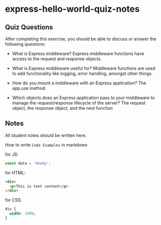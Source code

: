 # express-hello-world-quiz-notes

## Quiz Questions

After completing this exercise, you should be able to discuss or answer the following questions:

- What is Express middleware?
  Express middleware functions have access to the request and response objects.

- What is Express middleware useful for?
  Middleware functions are used to add functionality like logging, error handling, amongst other things.

- How do you mount a middleware with an Express application?
  The app.use method.
- Which objects does an Express application pass to your middleware to manage the request/response lifecycle of the server?
  The request object, the response object, and the next function

## Notes

All student notes should be written here.

How to write `Code Examples` in markdown

for JS:

```javascript
const data = 'Howdy';
```

for HTML:

```html
<div>
  <p>This is text content</p>
</div>
```

for CSS:

```css
div {
  width: 100%;
}
```
